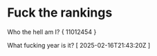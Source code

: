 # Fuck the rankings

Who the hell am I?
{ 11012454 }

What fucking year is it?
[ 2025-02-16T21:43:20Z ]
